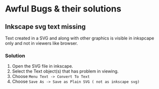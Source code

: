 # Awful Bugs & their solutions

## Inkscape svg text missing

Text created in a SVG and along with other graphics is visible in inkspcape only and not in viewers like browser.

### Solution

1. Open the SVG file in inkscape.
2. Select the Text object(s) that has problem in viewing.
3. Choose `Menu Text -> Convert To Text`
4. Choose `Save As -> Save as Plain SVG ( not as inkscape svg)`
